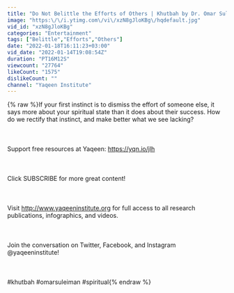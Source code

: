```yaml
---
title: "Do Not Belittle the Efforts of Others | Khutbah by Dr. Omar Suleiman"
image: "https:\/\/i.ytimg.com\/vi\/xzN8gJloKBg\/hqdefault.jpg"
vid_id: "xzN8gJloKBg"
categories: "Entertainment"
tags: ["Belittle","Efforts","Others"]
date: "2022-01-18T16:11:23+03:00"
vid_date: "2022-01-14T19:08:54Z"
duration: "PT16M12S"
viewcount: "27764"
likeCount: "1575"
dislikeCount: ""
channel: "Yaqeen Institute"
---
```

{% raw %}If your first instinct is to dismiss the effort of someone else, it says more about your spiritual state than it does about their success. How do we rectify that instinct, and make better what we see lacking?<br /><br /><br /><br />Support free resources at Yaqeen: <a rel="nofollow" target="blank" href="https://yqn.io/jlh">https://yqn.io/jlh</a><br /><br /><br /><br />Click SUBSCRIBE for more great content!<br /><br /><br /><br />Visit <a rel="nofollow" target="blank" href="http://www.yaqeeninstitute.org">http://www.yaqeeninstitute.org</a> for full access to all research publications, infographics, and videos.<br /><br /><br /><br />Join the conversation on Twitter, Facebook, and Instagram @yaqeeninstitute!<br /><br /><br /><br />#khutbah #omarsuleiman #spiritual{% endraw %}
